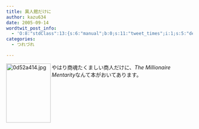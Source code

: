 ```yaml
---
title: 異人館だけに
author: kazu634
date: 2005-09-14
wordtwit_post_info:
  - 'O:8:"stdClass":13:{s:6:"manual";b:0;s:11:"tweet_times";i:1;s:5:"delay";i:0;s:7:"enabled";i:1;s:10:"separation";s:2:"60";s:7:"version";s:3:"3.7";s:14:"tweet_template";b:0;s:6:"status";i:2;s:6:"result";a:0:{}s:13:"tweet_counter";i:2;s:13:"tweet_log_ids";a:1:{i:0;i:2033;}s:9:"hash_tags";a:0:{}s:8:"accounts";a:1:{i:0;s:7:"kazu634";}}'
categories:
  - つれづれ

---
```

<div class="section">
<p>
<img width="120" align="left" alt="0d52a414.jpg" src="http://image.blog.livedoor.jp/simoom634/imgs/0/d/0d52a414.jpg" class="pict" height="160" border="0" />やはり商魂たくましい商人だけに、<em>The Millionaire Mentarity</em>なんて本がおいてあります。
</p>
</div>
